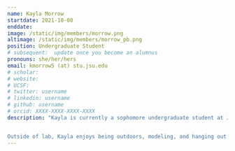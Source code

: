 ```yaml
---
name: Kayla Morrow
startdate: 2021-10-08
enddate:
image: /static/img/members/morrow.png
altimage: /static/img/members/morrow_pb.png
position: Undergraduate Student
# subsequent:  update once you become an alumnus
pronouns: she/her/hers
email: kmorrow5 (at) stu.jsu.edu
# scholar: 
# website: 
# UCSF: 
# twitter: username
# linkedin: username
# github: username
# orcid: XXXX-XXXX-XXXX-XXXX
description: "Kayla is currently a sophomore undergraduate student at JSU, where she is majoring in Biology. In the Bagley Lab, Kayla is interested in learning more about population genomics, hybridization, and the diversity of fishes. Kayla is assisting as we get several projects started in the lab.


Outside of lab, Kayla enjoys being outdoors, modeling, and hanging out with friends and her dog, Titus."
---
```

